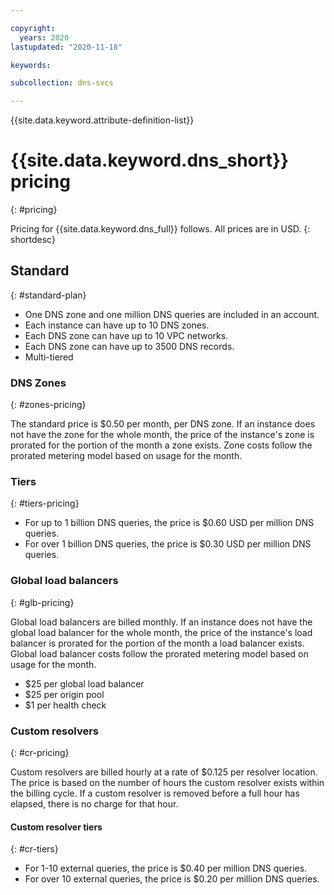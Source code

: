 ```yaml
---

copyright:
  years: 2020
lastupdated: "2020-11-18"

keywords: 

subcollection: dns-svcs

---
```


{{site.data.keyword.attribute-definition-list}}

# {{site.data.keyword.dns_short}} pricing
{: #pricing}

Pricing for {{site.data.keyword.dns_full}} follows. All prices are in USD.
{: shortdesc}

## Standard
{: #standard-plan}

* One DNS zone and one million DNS queries are included in an account.
* Each instance can have up to 10 DNS zones.
* Each DNS zone can have up to 10 VPC networks.
* Each DNS zone can have up to 3500 DNS records.
* Multi-tiered

### DNS Zones
{: #zones-pricing}

The standard price is $0.50 per month, per DNS zone. If an instance does not have the zone for the whole month, the price of the instance's zone is prorated for the portion of the month a zone exists. Zone costs follow the prorated metering model based on usage for the month.

### Tiers
{: #tiers-pricing}

* For up to 1 billion DNS queries, the price is $0.60 USD per million DNS queries.
* For over 1 billion DNS queries, the price is $0.30 USD per million DNS queries.

### Global load balancers
{: #glb-pricing}

Global load balancers are billed monthly. If an instance does not have the global load balancer for the whole month, the price of the instance's load balancer is prorated for the portion of the month a load balancer exists. Global load balancer costs follow the prorated metering model based on usage for the month.
* $25 per global load balancer
* $25 per origin pool
* $1 per health check

### Custom resolvers
{: #cr-pricing}

Custom resolvers are billed hourly at a rate of $0.125 per resolver location. The price is based on the number of hours the custom resolver exists within the billing cycle. If a custom resolver is removed before a full hour has elapsed, there is no charge for that hour.

#### Custom resolver tiers
{: #cr-tiers}

* For 1-10 external queries, the price is $0.40 per million DNS queries.
* For over 10 external queries, the price is $0.20 per million DNS queries.
